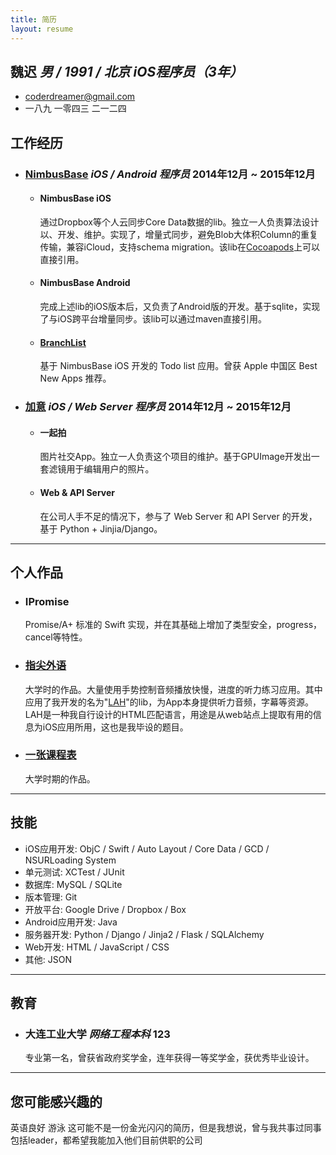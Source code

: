 ```yaml
---
title: 简历
layout: resume
---
```


## 魏迟 *男 / 1991 / 北京* *iOS程序员（3年）*

+ [coderdreamer@gmail.com](mailto:coderdreamer@gmail.com)
+ 一八九 一零四三 二一二四


## 工作经历

+ ### [NimbusBase](http://nimbusbase.com) *iOS / Android 程序员* <time>2014年12月 ~ 2015年12月</time>
  + #### NimbusBase iOS
    通过Dropbox等个人云同步Core Data数据的lib。独立一人负责算法设计以、开发、维护。实现了，增量式同步，避免Blob大体积Column的重复传输，兼容iCloud，支持schema migration。该lib在[Cocoapods](http://cocoapods.org/?q=Nimbusbase)上可以直接引用。
  + #### NimbusBase Android
    完成上述lib的iOS版本后，又负责了Android版的开发。基于sqlite，实现了与iOS跨平台增量同步。该lib可以通过maven直接引用。
  + #### [BranchList](https://itunes.apple.com/cn/app/branchlist/id885672869)
    基于 NimbusBase iOS 开发的 Todo list 应用。曾获 Apple 中国区 Best New Apps 推荐。

+ ### [加意](http://www.jiae.com) *iOS / Web Server 程序员* <time>2014年12月 ~ 2015年12月</time>
  + #### 一起拍
    图片社交App。独立一人负责这个项目的维护。基于GPUImage开发出一套滤镜用于编辑用户的照片。
  + #### Web & API Server
    在公司人手不足的情况下，参与了 Web Server 和 API Server 的开发，基于 Python + Jinjia/Django。

---
 
## 个人作品

+ ### IPromise
  Promise/A+ 标准的 Swift 实现，并在其基础上增加了类型安全，progress，cancel等特性。
+ ### [指尖外语](https://github.com/coppercash/HoldLanguages)
  大学时的作品。大量使用手势控制音频播放快慢，进度的听力练习应用。其中应用了我开发的名为"[LAH](https://github.com/coppercash/Lazy_API_with_HTML)"的lib，为App本身提供听力音频，字幕等资源。LAH是一种我自行设计的HTML匹配语言，用途是从web站点上提取有用的信息为iOS应用所用，这也是我毕设的题目。
+ ### [一张课程表](https://github.com/coppercash/ClasSchedule)
  大学时期的作品。

---

## 技能

+ iOS应用开发: ObjC / Swift / Auto Layout / Core Data / GCD / NSURLoading System
+ 单元测试: XCTest / JUnit
+ 数据库: MySQL / SQLite
+ 版本管理: Git
+ 开放平台: Google Drive / Dropbox / Box
+ Android应用开发: Java
+ 服务器开发: Python / Django / Jinja2 / Flask / SQLAlchemy
+ Web开发: HTML / JavaScript / CSS 
+ 其他: JSON

---

## 教育

+ ### 大连工业大学 *网络工程本科* <time>123</time>
  专业第一名，曾获省政府奖学金，连年获得一等奖学金，获优秀毕业设计。

---

## 您可能感兴趣的

英语良好
游泳
这可能不是一份金光闪闪的简历，但是我想说，曾与我共事过同事包括leader，都希望我能加入他们目前供职的公司